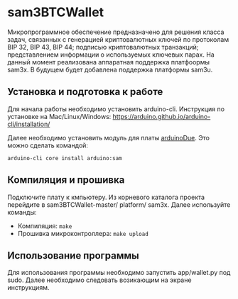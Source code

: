 # sam3BTCWallet
Микропрограммное обеспечение предназначено для решения класса задач, связанных с генерацией криптовалютных ключей по протоколам BIP 32, BIP 43, BIP 44; подписью криптовалютных транзакций; представлением информации о используемых ключевых парах.
На данный момент реализована аппаратная поддержка платфоормы sam3x. В будущем будет добавлена поддержка платформы sam3u.

## Установка и подготовка к работе
Для начала  работы необходимо установить arduino-cli. Инструкция по установке на Mac/Linux/Windows: https://arduino.github.io/arduino-cli/installation/

Далее необходимо установить модуль для платы [arduinoDue](https://www.arduino.cc/en/Guide/ArduinoDue). Это можно сделать командой:

```
arduino-cli core install arduino:sam
```


## Компиляция и прошивка
Подключите плату к кмпьютеру. Из корневого каталога проекта перейдите в sam3BTCWallet-master/ platform/ sam3x. Далее используйте команды:  
* Компиляция: `make`
* Прошивка микроконтроллера: `make upload`

## Использование программы  
Для использования программы необходимо запустить app/wallet.py под sudo. Далее необходимо следовать возикающим на экране инструкциям.
